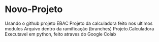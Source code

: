 # Novo-Projeto
Usando o github projeto EBAC
Projeto da calculadora feito nos ultimos modulos
Arquivo dentro da ramificação (branches) Projeto.Calculadora
Executavel em python, feito atraves do Google Colab
